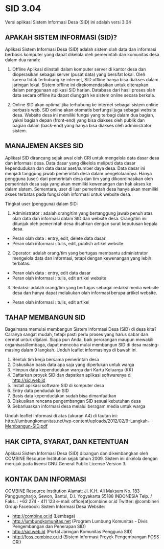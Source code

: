 # SID 3.04
Versi aplikasi Sistem Informasi Desa (SID) ini adalah versi 3.04


## APAKAH SISTEM INFORMASI (SID)? 

Aplikasi Sistem Informasi Desa (SID) adalah sistem olah data dan informasi berbasis komputer yang dapat dikelola oleh pemerintah dan komunitas desa dalam dua ranah: 

1. Offline 
Aplikasi diinstall dalam komputer server di kantor desa dan dioperasikan sebagai server (pusat data) yang bersifat lokal. Oleh karena tidak terhubung ke internet, SID offline hanya bisa diakses dalam jaringan lokal. Sistem offline ini direkomendasikan untuk diterapkan dalam penggunaan aplikasi SID harian. Database dari hasil proses olah data secara offline itu dapat diunggah ke sistem online secara berkala. 

2. Online 
SID akan optimal jika terhubung ke internet sebagai sistem online berbasis web. SID online akan otomatis berfungsi juga sebagai website desa. Website desa ini memiliki fungsi yang terbagi dalam dua bagian, yakni bagian depan (front-end) yang bisa diakses oleh publik dan bagian dalam (back-end) yang hanya bisa diakses oleh administrator sistem.


## MANAJEMEN AKSES SID

Aplikasi SID dirancang sejak awal oleh CRI untuk mengelola data dasar desa dan informasi desa. Data dasar yang dikelola meliputi data dasar kependudukan dan data dasar aset/sumber daya desa. Data dasar ini menjadi tanggung jawab pemerintah desa dalam pengelolaannya. Hanya pengguna (user) dari pemerintah desa dan tim yang dikoordinasikan oleh pemerintah desa saja yang akan memiliki kewenangan dan hak akses ke dalam sistem. Sementara, user di luar pemerintah desa hanya akan memiliki akses terbatas pada fungsi olah informasi untuk website desa.

Tingkat user (pengguna) dalam SID:
1. Administrator : adalah orang/tim yang bertanggung jawab penuh atas olah data dan informasi dalam SID dan website desa. Orang/tim ini ditunjuk oleh pemerintah desa disahkan dengan surat keputusan kepala desa.
- Peran olah data : entry, edit, delete data dasar
- Peran olah informasi : tulis, edit, publish artikel website
2. Operator: adalah orang/tim yang bertugas membantu administrator mengelola data dan informasi, tetapi dengan kewenangan yang lebih terbatas.
- Peran olah data : entry, edit data dasar
- Peran olah informasi : tulis, edit artikel website
3. Redaksi: adalah orang/tim yang bertugas sebagai redaksi media website desa dan hanya dapat melakukan olah informasi berupa artikel website.
- Peran olah informasi : tulis, edit artikel


## TAHAP MEMBANGUN SID

Bagaimana memulai membangun Sistem Informasi Desa (SID) di desa kita? Caranya sangat mudah, tetapi pasti perlu proses yang harus sabar dan cermat untuk dijalani. Siapa pun Anda, baik perorangan maupun mewakili organisasi/lembaga, dapat mencoba mulai membangun SID di desa masing-masing dalam 9 langkah. Unduh leaflet informasinya di bawah ini.

1. Bentuk tim kerja bersama pemerintah desa
2. Diskusikan basis data apa saja yang diperlukan untuk warga
3. Himpun data kependudukan warga dari Kartu Keluarga (KK)
4. Daftarkan proyek SID dan dapatkan aplikasi softwarenya di http://sid.web.id
5. Install aplikasi software SID di komputer desa
6. Entry data penduduk ke SID
7. Basis data kependudukan sudah bisa dimanfaatkan
8. Diskusikan rencana pengembangan SID sesuai kebutuhan desa
9. Sebarluaskan informasi desa melalui beragam media untuk warga

Unduh leaflet informasi di atas (ukuran A4) di tautan ini:
http://lumbungkomunitas.net/wp-content/uploads/2012/02/9-Langkah-Membangun-SID.pdf


## HAK CIPTA, SYARAT, DAN KETENTUAN

Aplikasi Sistem Informasi Desa (SID) dibangun dan dikembangkan oleh COMBINE Resource Institution sejak tahun 2009. Sistem ini dikelola dengan merujuk pada lisensi GNU General Public License Version 3. 


## KONTAK DAN INFORMASI

COMBINE Resource Institution
Alamat: Jl. K.H. Ali Maksum No. 183 Panggungharjo, Sewon, Bantul, D.I. Yogyakarta 55188 INDONESIA
Telp. / Faks. : +62 274 - 411 123
e-mail: office[at]combine.or.id
Twitter: @combineri
Group Facebook: Sistem Informasi Desa 
Website:
- http://combine.or.id (Lembaga)
- http://lumbungkomunitas.net (Program Lumbung Komunitas - Divis Pengembangan dan Penerapan SID)
- http://sid.web.id (Portal Jaringan Komunitas Pengguna SID)
- http://foss.combine.or.id (Sistem Informasi Proyek Pengembangan FOSS CRI)